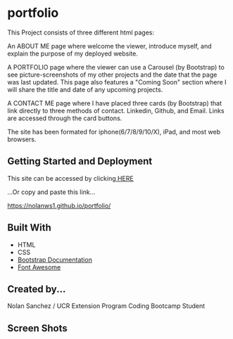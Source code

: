 # portfolio
This Project consists of three different html pages:

An ABOUT ME page where welcome the viewer, introduce myself, and explain the purpose of my deployed website.

A PORTFOLIO page where the viewer can use a Carousel (by Bootstrap) to see picture-screenshots of my other projects and the date that the page was last updated. This page also features a "Coming Soon" section where I will share the title and date of any upcoming projects.

A CONTACT ME page where I have placed three cards (by Bootstrap) that link directly to three methods of contact. Linkedin, Github, and Email. Links are accessed through the card buttons.

The site has been formated for iphone(6/7/8/9/10/X), iPad, and most web browsers.

## Getting Started and Deployment

This site can be accessed by clicking<a rel="stylesheet" href="https://nolanws1.github.io/portfolio/"> HERE<a>

...Or copy and paste this link...

https://nolanws1.github.io/portfolio/

## Built With
* HTML
* CSS
* <a rel="stylesheet" href="https://getbootstrap.com/">Bootstrap Documentation</a>
* <a rel="stylesheet" href="https://fontawesome.com/">Font Awesome</a>

## Created by...

Nolan Sanchez / UCR Extension Program Coding Bootcamp Student

## Screen Shots
